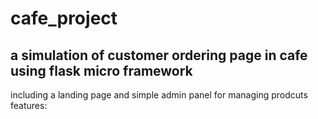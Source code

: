 # cafe_project

a simulation of customer ordering page in cafe using flask micro framework
--

including a landing page and simple admin panel for managing prodcuts
 features:

